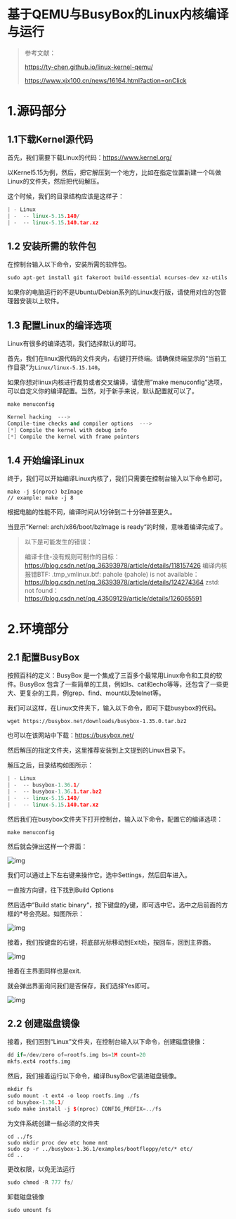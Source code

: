 # 基于QEMU与BusyBox的Linux内核编译与运行

> 参考文献：
>
> https://ty-chen.github.io/linux-kernel-qemu/
>
> https://www.xjx100.cn/news/16164.html?action=onClick

# 1.源码部分

## 1.1下载Kernel源代码

首先，我们需要下载Linux的代码：https://www.kernel.org/

以Kernel5.15为例，然后，把它解压到一个地方，比如在指定位置新建一个叫做Linux的文件夹，然后把代码解压。

这个时候，我们的目录结构应该是这样子：

```C++
| - Linux
| -  -- linux-5.15.140/
| -  -- linux-5.15.140.tar.xz
```

## 1.2 安装所需的软件包

在控制台输入以下命令，安装所需的软件包。

```C++
sudo apt-get install git fakeroot build-essential ncurses-dev xz-utils libssl-dev bc flex libelf-dev bison qemu qemu-system qemu-kvm
```

如果你的电脑运行的不是Ubuntu/Debian系列的Linux发行版，请使用对应的包管理器安装以上软件。

## 1.3 配置Linux的编译选项

Linux有很多的编译选项，我们选择默认的即可。

首先，我们在linux源代码的文件夹内，右键打开终端。请确保终端显示的“当前工作目录”为``Linux/linux-5.15.140``。

如果你想对linux内核进行裁剪或者交叉编译，请使用”make menuconfig”选项，可以自定义你的编译配置。当然，对于新手来说，默认配置就可以了。

```C++
make menuconfig

Kernel hacking  --->
Compile-time checks and compiler options  --->
[*] Compile the kernel with debug info 
[*] Compile the kernel with frame pointers
```

## 1.4 开始编译Linux

终于，我们可以开始编译Linux内核了，我们只需要在控制台输入以下命令即可。

```Plaintext
make -j $(nproc) bzImage
// example: make -j 8
```

根据电脑的性能不同，编译时间从1分钟到二十分钟甚至更久。

当显示“Kernel: arch/x86/boot/bzImage is ready“的时候，意味着编译完成了。

> 以下是可能发生的错误：
>
> 编译卡住-没有规则可制作的目标：https://blog.csdn.net/qq_36393978/article/details/118157426 编译内核报错BTF: .tmp_vmlinux.btf: pahole (pahole) is not available：https://blog.csdn.net/qq_36393978/article/details/124274364 zstd: not found：https://blog.csdn.net/qq_43509129/article/details/126065591

# 2.环境部分

## 2.1 配置BusyBox

按照百科的定义：BusyBox 是一个集成了三百多个最常用Linux命令和工具的软件。BusyBox 包含了一些简单的工具，例如ls、cat和echo等等，还包含了一些更大、更复杂的工具，例grep、find、mount以及telnet等。

我们可以这样，在Linux文件夹下，输入以下命令，即可下载busybox的代码。

```Plaintext
wget https://busybox.net/downloads/busybox-1.35.0.tar.bz2
```

也可以在该网站中下载：https://busybox.net/

然后解压的指定文件夹，这里推荐安装到上文提到的Linux目录下。

解压之后，目录结构如图所示：

```C++
| - Linux
| -  -- busybox-1.36.1/
| -  -- busybox-1.36.1.tar.bz2
| -  -- linux-5.15.140/
| -  -- linux-5.15.140.tar.xz
```

然后我们在busybox文件夹下打开控制台，输入以下命令，配置它的编译选项：

```Plaintext
make menuconfig
```

然后就会弹出这样一个界面：

![img](https://p2onpu7kg4.feishu.cn/space/api/box/stream/download/asynccode/?code=YWZlOTlhMTRlNzUwYWQ5MmExZDI3MjZlYTc3OGFjNDdfTjI4SUpjckNvdElMWVpjSHZocW54WmlhMWJ2Y1FlWVZfVG9rZW46UmJwM2JKTm1tb0pvRjF4TExPQ2NDa2x5bnJnXzE3MDU0MTM3MzU6MTcwNTQxNzMzNV9WNA)

我们可以通过上下左右键来操作它。选中Settings，然后回车进入。

一直按方向键，往下找到Build Options

然后选中“Build static binary“，按下键盘的y键，即可选中它。选中之后前面的方框的*号会亮起。如图所示：

![img](https://p2onpu7kg4.feishu.cn/space/api/box/stream/download/asynccode/?code=OWY2MDU1NTdiM2FmNjJlNjIzOGU2NGU4NGZiYjk5MGNfdzZWRXpjek10WFR5NFZwTVdDOGVvb05oTjBmYTBiN1RfVG9rZW46VlBxMWJLTTFWb2pDRXh4MEJscWNoUWR2blFrXzE3MDU0MTM3MzU6MTcwNTQxNzMzNV9WNA)

接着，我们按键盘的右键，将底部光标移动到Exit处，按回车，回到主界面。

![img](https://p2onpu7kg4.feishu.cn/space/api/box/stream/download/asynccode/?code=ZWM4OWZmOTcwYWI4OWVmYTg4NDc0MzljYjc1Y2ZkN2JfR2V1Q3Z0clJVOWhxdlQ0cHdJMkNvY0F0TnEzY0RPcGRfVG9rZW46QnJPbGIwcXJEb3hINUZ4Sm9HRmNTc2N3bmRoXzE3MDU0MTM3MzU6MTcwNTQxNzMzNV9WNA)

接着在主界面同样也是exit.

就会弹出界面询问我们是否保存，我们选择Yes即可。

![img](https://p2onpu7kg4.feishu.cn/space/api/box/stream/download/asynccode/?code=Y2NkNWQ3OGYzNjRlZDhjY2E0ODI3YjgwMDM4MmI5MTFfT3RWS09PT1pLRGRPbGxKeXJKVzNSTHM1RHVzMUFzZUVfVG9rZW46UzVHTmJVU3Ztb0ZvS094cXAyeGN4M0h5bldoXzE3MDU0MTM3MzU6MTcwNTQxNzMzNV9WNA)

## 2.2 创建磁盘镜像

接着，我们回到“Linux”文件夹，在控制台输入以下命令，创建磁盘镜像：

```C++
dd if=/dev/zero of=rootfs.img bs=1M count=20
mkfs.ext4 rootfs.img
```

然后，我们接着运行以下命令，编译BusyBox它装进磁盘镜像。

```C++
mkdir fs
sudo mount -t ext4 -o loop rootfs.img ./fs
cd busybox-1.36.1/
sudo make install -j $(nproc) CONFIG_PREFIX=../fs
```

为文件系统创建一些必须的文件夹

```Shell
cd ../fs
sudo mkdir proc dev etc home mnt
sudo cp -r ../busybox-1.36.1/examples/bootfloppy/etc/* etc/
cd ..
```

更改权限，以免无法运行

```C++
sudo chmod -R 777 fs/ 
```

卸载磁盘镜像

```C++
sudo umount fs
```
